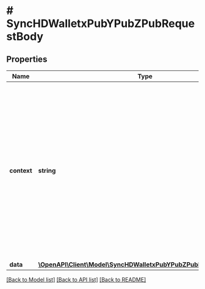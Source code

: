# # SyncHDWalletxPubYPubZPubRequestBody

## Properties

Name | Type | Description | Notes
------------ | ------------- | ------------- | -------------
**context** | **string** | In batch situations the user can use the context to correlate responses with requests. This property is present regardless of whether the response was successful or returned as an error. &#x60;context&#x60; is specified by the user. | [optional]
**data** | [**\OpenAPI\Client\Model\SyncHDWalletxPubYPubZPubRequestBodyData**](SyncHDWalletxPubYPubZPubRequestBodyData.md) |  |

[[Back to Model list]](../../README.md#models) [[Back to API list]](../../README.md#endpoints) [[Back to README]](../../README.md)
